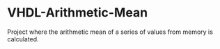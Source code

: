 # VHDL-Arithmetic-Mean
Project where the arithmetic mean of a series of values from memory is calculated.
